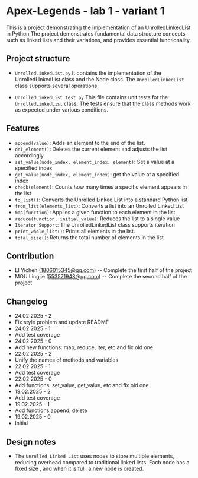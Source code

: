 # Apex-Legends - lab 1 - variant 1

This is a project demonstrating the implementation of an UnrolledLinkedList in Python
The project demonstrates fundamental data structure concepts
such as linked lists and their variations, and provides essential functionality.

## Project structure

- `UnrolledLinkedList.py`
  It contains the implementation of the UnrolledLinkedList class and the Node class.
  The `UnrolledLinkedList` class supports several operations.

- `UnrolledLinkedList_test.py`
  This file contains unit tests for the `UnrolledLinkedList` class.
  The tests ensure that the class methods work as expected under various conditions.

## Features

- `append(value)`: Adds an element to the end of the list.
- `del_element()`: Deletes the current element and adjusts the list accordingly
- `set_value(node_index, element_index, element)`: Set a value at a specified index
- `get_value(node_index, element_index)`: get the value at a specified index
- `check(element)`: Counts how many times a specific element appears in the list
- `to_list()`: Converts the Unrolled Linked List into a standard Python list
- `from_list(elements_list)`: Converts a list into an Unrolled Linked List
- `map(function)`: Applies a given function to each element in the list
- `reduce(function, initial_value)`: Reduces the list to a single value
- `Iterator Support`: The UnrolledLinkedList class supports iteration
- `print_whole_list()`: Prints all elements in the list.
- `total_size()`: Returns the total number of elements in the list

## Contribution

- LI Yichen (<1806015345@qq.com>) -- Complete the first half of the project
- MOU Lingjie (<553571948@qq.com>) -- Complete the second half of the project

## Changelog

- 24.02.2025 - 2
 - Fix style problem and update README
- 24.02.2025 - 1
 - Add test coverage
- 24.02.2025 - 0
 - Add new functions: map, reduce, iter, etc and fix old one
- 22.02.2025 - 2
 - Unify the names of methods and variables
- 22.02.2025 - 1
 - Add test coverage
- 22.02.2025 - 0
 - Add functions: set_value, get_value, etc and fix old one
- 19.02.2025 - 2
 - Add test coverage
- 19.02.2025 - 1
 - Add functions:append, delete
- 19.02.2025 - 0
 - Initial

## Design notes

- The `Unrolled Linked List` uses nodes to store multiple elements,
  reducing overhead compared to traditional linked lists.
  Each node has a fixed size , and when it is full, a new node is created.
